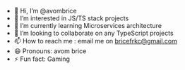 - 👋 Hi, I’m @avombrice
- 👀 I’m interested in JS/TS stack projects
- 🌱 I’m currently learning Microservices architecture
- 💞️ I’m looking to collaborate on any TypeScript projects
- 📫 How to reach me : email me on bricefrkc@gmail.com
- 😄 Pronouns: avom brice
- ⚡ Fun fact: Gaming

<!---
avombrice/avombrice is a ✨ special ✨ repository because its `README.md` (this file) appears on your GitHub profile.
You can click the Preview link to take a look at your changes.
--->
